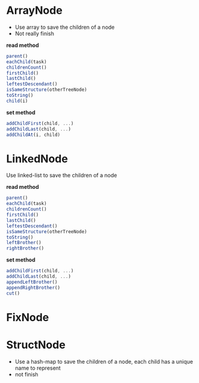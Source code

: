 # ArrayNode
- Use array to save the children of a node
- Not really finish

**read method**

```javascript
parent()
eachChild(task)
childrenCount()
firstChild()
lastChild()
leftestDescendant()
isSameStructure(otherTreeNode)
toString()
child(i)
```

**set method**

```javascript
addChildFirst(child, ...)
addChildLast(child, ...)
addChildAt(i, child)
```

# LinkedNode
Use linked-list to save the children of a node

**read method**

```javascript
parent()
eachChild(task)
childrenCount()
firstChild()
lastChild()
leftestDescendant()
isSameStructure(otherTreeNode)
toString()
leftBrother()
rightBrother()
```

**set method**

```javascript
addChildFirst(child, ...)
addChildLast(child, ...)
appendLeftBrother()
appendRightBrother()
cut()
```


# FixNode




# StructNode
- Use a hash-map to save the children of a node, each child has a unique name to represent
- not finish
